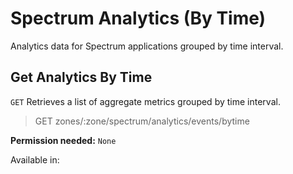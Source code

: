 # Spectrum Analytics (By Time)

Analytics data for Spectrum applications grouped by time interval.

## Get Analytics By Time

`GET` Retrieves a list of aggregate metrics grouped by time interval.

> GET zones/:zone/spectrum/analytics/events/bytime

**Permission needed:** `None`

Available in:



